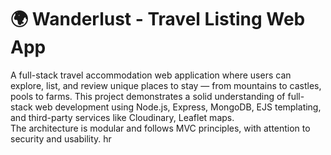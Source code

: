 # 🌍 Wanderlust - Travel Listing Web App
A full-stack travel accommodation web application where users can explore, list, and review unique places to stay — from mountains to castles, pools to farms.
This project demonstrates a solid understanding of full-stack web development using Node.js, Express, MongoDB, EJS templating, and third-party services like Cloudinary, Leaflet maps.   
The architecture is modular and follows MVC principles, with attention to security and usability.
hr

